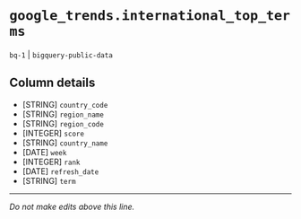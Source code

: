 # `google_trends.international_top_terms`
`bq-1` | `bigquery-public-data`

## Column details
* [STRING]    `country_code`
* [STRING]    `region_name`
* [STRING]    `region_code`
* [INTEGER]   `score`
* [STRING]    `country_name`
* [DATE]      `week`
* [INTEGER]   `rank`
* [DATE]      `refresh_date`
* [STRING]    `term`

-------------------------------------------------------------------------------
*Do not make edits above this line.*
